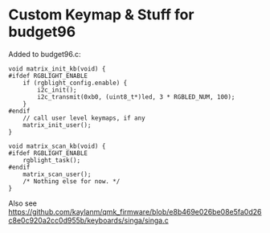 # Custom Keymap & Stuff for budget96

Added to budget96.c:

```
void matrix_init_kb(void) {
#ifdef RGBLIGHT_ENABLE
    if (rgblight_config.enable) {
        i2c_init();
        i2c_transmit(0xb0, (uint8_t*)led, 3 * RGBLED_NUM, 100);
    }
#endif
    // call user level keymaps, if any
    matrix_init_user();
}

void matrix_scan_kb(void) {
#ifdef RGBLIGHT_ENABLE
    rgblight_task();
#endif
    matrix_scan_user();
    /* Nothing else for now. */
}
```

Also see https://github.com/kaylanm/qmk_firmware/blob/e8b469e026be08e5fa0d26c8e0c920a2cc0d955b/keyboards/singa/singa.c
